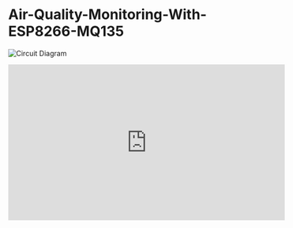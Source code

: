 # Air-Quality-Monitoring-With-ESP8266-MQ135


![Circuit Diagram](https://github.com/PrateekSinghRajput/Air-Quality-Monitoring-With-ESP8266-MQ135/assets/92904643/e936ce96-e5bf-4057-83cb-00abf12e7d8b)


<iframe width="560" height="315" src="https://www.youtube.com/embed/xsolkVP-3LA?si=iaJqVRb5n6UDbF2o" title="YouTube video player" frameborder="0" allow="accelerometer; autoplay; clipboard-write; encrypted-media; gyroscope; picture-in-picture; web-share" allowfullscreen></iframe>
